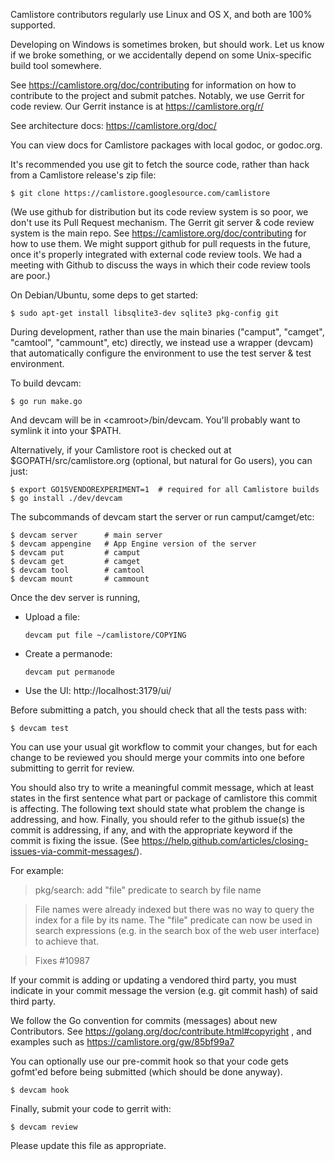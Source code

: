 Camlistore contributors regularly use Linux and OS X, and both are
100% supported.

Developing on Windows is sometimes broken, but should work.  Let us
know if we broke something, or we accidentally depend on some
Unix-specific build tool somewhere.

See https://camlistore.org/doc/contributing for information on how to
contribute to the project and submit patches.  Notably, we use Gerrit
for code review.  Our Gerrit instance is at https://camlistore.org/r/

See architecture docs: https://camlistore.org/doc/

You can view docs for Camlistore packages with local godoc, or
godoc.org.

It's recommended you use git to fetch the source code, rather than
hack from a Camlistore release's zip file:

    $ git clone https://camlistore.googlesource.com/camlistore

(We use github for distribution but its code review system is so poor,
we don't use its Pull Request mechanism. The Gerrit git server & code
review system is the main repo. See
https://camlistore.org/doc/contributing for how to use them.  We might
support github for pull requests in the future, once it's properly
integrated with external code review tools. We had a meeting with Github
to discuss the ways in which their code review tools are poor.)

On Debian/Ubuntu, some deps to get started:

    $ sudo apt-get install libsqlite3-dev sqlite3 pkg-config git

During development, rather than use the main binaries ("camput",
"camget", "camtool", "cammount", etc) directly, we instead use a
wrapper (devcam) that automatically configure the environment to use
the test server & test environment.

To build devcam:

    $ go run make.go

And devcam will be in &lt;camroot&gt;/bin/devcam.  You'll probably want to
symlink it into your $PATH.

Alternatively, if your Camlistore root is checked out at
$GOPATH/src/camlistore.org (optional, but natural for Go users), you
can just:

    $ export GO15VENDOREXPERIMENT=1  # required for all Camlistore builds
    $ go install ./dev/devcam

The subcommands of devcam start the server or run camput/camget/etc:

    $ devcam server      # main server
    $ devcam appengine   # App Engine version of the server
    $ devcam put         # camput
    $ devcam get         # camget
    $ devcam tool        # camtool
    $ devcam mount       # cammount

Once the dev server is running,

- Upload a file:

      devcam put file ~/camlistore/COPYING

- Create a permanode:

      devcam put permanode

- Use the UI: http://localhost:3179/ui/

Before submitting a patch, you should check that all the tests pass with:

    $ devcam test

You can use your usual git workflow to commit your changes, but for each
change to be reviewed you should merge your commits into one before submitting
to gerrit for review.

You should also try to write a meaningful commit message, which at least states
in the first sentence what part or package of camlistore this commit is affecting.
The following text should state what problem the change is addressing, and how.
Finally, you should refer to the github issue(s) the commit is addressing, if any,
and with the appropriate keyword if the commit is fixing the issue. (See
https://help.github.com/articles/closing-issues-via-commit-messages/).

For example:

> pkg/search: add "file" predicate to search by file name

> File names were already indexed but there was no way to query the index for a file
> by its name. The "file" predicate can now be used in search expressions (e.g. in the
> search box of the web user interface) to achieve that.

> Fixes #10987

If your commit is adding or updating a vendored third party, you must indicate
in your commit message the version (e.g. git commit hash) of said third party.

We follow the Go convention for commits (messages) about new Contributors.
See https://golang.org/doc/contribute.html#copyright , and examples such as
https://camlistore.org/gw/85bf99a7

You can optionally use our pre-commit hook so that your code gets gofmt'ed
before being submitted (which should be done anyway).

    $ devcam hook

Finally, submit your code to gerrit with:

    $ devcam review

Please update this file as appropriate.
